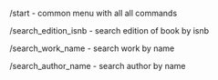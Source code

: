 /start - common menu with all all commands

/search_edition_isnb - search edition of book by isnb

/search_work_name - search work by name

/search_author_name - search author by name
